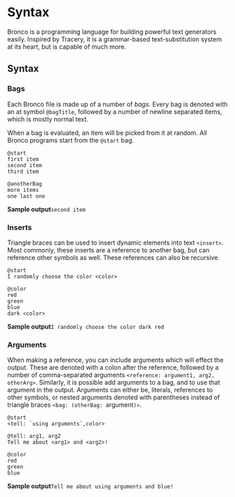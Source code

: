 # Syntax
Bronco is a programming language for building powerful text generators easily. Inspired by Tracery, it is a grammar-based text-substitution system at its heart, but is capable of much more.

## Syntax

### Bags
Each Bronco file is made up of a number of *bags*. Every bag is denoted with an at symbol `@bagTitle`, followed by a number of newline separated items, which is mostly normal text. 

When a bag is evaluated, an item will be picked from it at random. All Bronco programs start from the `@start` bag.

```
@start
first item
second item
third item

@anotherBag
more items
one last one
```
**Sample output**`second item`

### Inserts
Triangle braces can be used to insert dynamic elements into text `<insert>`. Most commonly, these inserts are a reference to another bag, but can reference other symbols as well. These references can also be recursive.

```
@start
I randomly choose the color <color>

@color
red
green
blue
dark <color>
```
**Sample output**`I randomly choose the color dark red`

### Arguments
When making a reference, you can include arguments which will effect the output. These are denoted with a colon after the reference, followed by a number of comma-separated arguments `<reference: argument1, arg2, otherArg>`. Similarly, it is possible add arguments to a bag, and to use that argument in the output. Arguments can either be, literals, references to other symbols, or nested arguments denoted with parentheses instead of triangle braces `<bag: (otherBag: `argument`)>`.

```
@start
<tell: `using arguments`,color>

@tell: arg1, arg2
Tell me about <arg1> and <arg2>!

@color
red
green
blue
```
**Sample output**`Tell me about using arguments and blue!`
